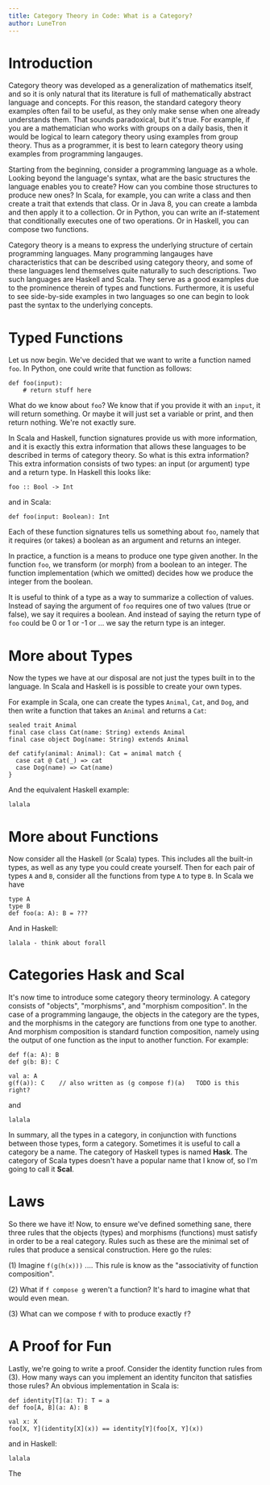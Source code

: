 ```yaml
---
title: Category Theory in Code: What is a Category?
author: LuneTron
---
```


# Introduction

Category theory was developed as a generalization of mathematics itself, and so it is only natural
that its literature is full of mathematically abstract language and concepts. For this reason, the
standard category theory examples often fail to be useful, as they only make sense when one already
understands them. That sounds paradoxical, but it's true. For example, if you are a mathematician
who works with groups on a daily basis, then it would be logical to learn category theory using
examples from group theory. Thus as a programmer, it is best to learn category theory using examples
from programming langauges.

Starting from the beginning, consider a programming language as a whole. Looking beyond the
language's syntax, what are the basic structures the language enables you to create? How can you
combine those structures to produce new ones? In Scala, for example, you can write a class and then
create a trait that extends that class. Or in Java 8, you can create a lambda and then apply it to a
collection. Or in Python, you can write an if-statement that conditionally executes one of two
operations. Or in Haskell, you can compose two functions.

Category theory is a means to express the underlying structure of certain programming languages.
Many programming langauges have characteristics that can be described using category theory, and
some of these languages lend themselves quite naturally to such descriptions. Two such languages are
Haskell and Scala. They serve as a good examples due to the prominence therein of types and
functions. Furthermore, it is useful to see side-by-side examples in two languages so one can begin
to look past the syntax to the underlying concepts.

# Typed Functions

Let us now begin. We've decided that we want to write a function named `foo`. In Python, one could
write that function as follows:
```
def foo(input):
    # return stuff here
```
What do we know about `foo`? We know that if you provide it with an `input`, it will return
something. Or maybe it will just set a variable or print, and then return nothing. We're not
exactly sure.

In Scala and Haskell, function signatures provide us with more information, and it is exactly this
extra information that allows these languages to be described in terms of category theory. So what
is this extra information? This extra information consists of two types: an input (or argument) type
and a return type. In Haskell this looks like:
```
foo :: Bool -> Int
```
and in Scala:
```
def foo(input: Boolean): Int
```
Each of these function signatures tells us something about `foo`, namely that it requires (or takes)
a boolean as an argument and returns an integer.

In practice, a function is a means to produce one type given another. In the function `foo`, we
transform (or morph) from a boolean to an integer. The function implementation (which we omitted)
decides how we produce the integer from the boolean.

It is useful to think of a type as a way to summarize a collection of values. Instead of saying the
argument of `foo` requires one of two values (true or false), we say it requires a boolean. And
instead of saying the return type of `foo` could be 0 or 1 or -1 or ... we say the return type is an
integer.

# More about Types

Now the types we have at our disposal are not just the types built in to the language. In Scala and
Haskell is is possible to create your own types.

For example in Scala, one can create the types `Animal`, `Cat`, and `Dog`, and then write a function that
takes an `Animal` and returns a `Cat`:
```
sealed trait Animal
final case class Cat(name: String) extends Animal
final case object Dog(name: String) extends Animal

def catify(animal: Animal): Cat = animal match {
  case cat @ Cat(_) => cat
  case Dog(name) => Cat(name)
}
```
And the equivalent Haskell example:
```
lalala
```

# More about Functions

Now consider all the Haskell (or Scala) types. This includes all the built-in types, as well as any
type you could create yourself. Then for each pair of types `A` and `B`, consider all the functions
from type `A` to type `B`. In Scala we have
```
type A
type B
def foo(a: A): B = ???
```
And in Haskell:
```
lalala - think about forall
```

# Categories Hask and Scal

It's now time to introduce some category theory terminology. A category consists of "objects",
"morphisms", and "morphism composition". In the case of a programming langauge, the objects in the
category are the types, and the morphisms in the category are functions from one type to another.
And morphism composition is standard function composition, namely using the output of one function
as the input to another function. For example:
```
def f(a: A): B
def g(b: B): C

val a: A
g(f(a)): C    // also written as (g compose f)(a)   TODO is this right?
```
and
```
lalala
```

In summary, all the types in a category, in conjunction with functions between those types, form a
category. Sometimes it is useful to call a category be a name. The category of Haskell types is
named **Hask**. The category of Scala types doesn't have a popular name that I know of, so I'm going
to call it **Scal**.

# Laws

So there we have it! Now, to ensure we've defined something sane, there three rules that the objects
(types) and morphisms (functions) must satisfy in order to be a real category. Rules such as these
are the minimal set of rules that produce a sensical construction. Here go the rules:

(1) Imagine `f(g(h(x)))` .... This rule is know as the "associativity of function composition".

(2) What if `f compose g` weren't a function? It's hard to imagine what that would even mean. 

(3) What can we compose `f` with to produce exactly `f`?

# A Proof for Fun

Lastly, we're going to write a proof. Consider the identity function rules from (3). How many
ways can you implement an identity funciton that satisfies those rules? An obvious implementation in
Scala is:
```
def identity[T](a: T): T = a
def foo[A, B](a: A): B

val x: X
foo[X, Y](identity[X](x)) == identity[Y](foo[X, Y](x))
```
and in Haskell:
```
lalala
```

The 
